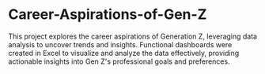 # Career-Aspirations-of-Gen-Z
This project explores the career aspirations of Generation Z, leveraging data analysis to uncover trends and insights. Functional dashboards were created in Excel to visualize and analyze the data effectively, providing actionable insights into Gen Z's professional goals and preferences.
